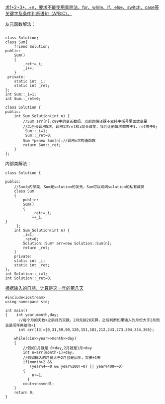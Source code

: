 [求1+2+3+...+n，要求不能使用乘除法、for、while、if、else、switch、case等关键字及条件判断语句（A?B:C）。](https://www.nowcoder.com/practice/7a0da8fc483247ff8800059e12d7caf1?tpId=13&tqId=11200&tPage=3&rp=3&ru=%2Fta%2Fcoding-interviews&qru=%2Fta%2Fcoding-interviews%2Fquestion-ranking&tab=answerKey)

友元函数解法：

```

class Solution;
class Sum{
    friend Solution;
public:
    Sum()
    {
        _ret+=_i;
        _i++;
    }
 private:
    static int _i;
    static int _ret;   
};
int Sum::_i=1;
int Sum::_ret=0;

class Solution {
public:
    int Sum_Solution(int n) {
        //Sum arr[n];c99中的变长数组，以前的编译器不支持中括号里面放变量
        //后台会调用5次，调用1次ret和i就会改变，我们让他每次都等于1，ret等于0;
         Sum::_i=1;
         Sum::_ret=0;
        Sum *p=new Sum[n];//调用n次构造函数
        return Sum::_ret;
    }
};
```

内部类解法：

```
class Solution {
    
public:
    //Sum为内部类，Sum是solution的友元，Sum可以访问solution的私有成员
    class Sum
    {
        public:
        Sum()
        {
            _ret+=_i;
            ++_i;
}
     };
    int Sum_Solution(int n) {
        _i=1;
        _ret=0;
        Solution::Sum* arr=new Solution::Sum[n];
        return _ret;
    }
    private:
    static int _i;
    static int _ret;
};
int Solution::_i=1;
int Solution::_ret=0; 
```



[根据输入的日期，计算是这一年的第几天](https://www.nowcoder.com/practice/769d45d455fe40b385ba32f97e7bcded?tpId=37&tqId=21296&rp=1&ru=%2Factivity%2Foj&qru=%2Fta%2Fhuawei%2Fquestion-ranking&tab=answerKey)

```
#include<iostream>
using namespace std;

int main()
{    int year,month,day;
      //每个月的天数+之前月的天数。2月先按28天算，之后判断如果输入的月份大于2月而且是闰年再给他+1
      int arr[13]={0,31,59,90,120,151,181,212,243,273,304,334,365};
      
    while(cin>>year>>month>>day)
    {
        //假如1月就是 0+day,2月就是1月+day
        int n=arr[month-1]+day;
        //假如输入的月份大于2月且是闰年，需要+1天
        if(month>2 && 
           (year%4==0 && year%100!=0) || year%400==0)
        {
            n+=1;
          }
        cout<<n<<endl;
    }
    return 0;
}
```

